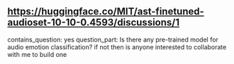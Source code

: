 ## https://huggingface.co/MIT/ast-finetuned-audioset-10-10-0.4593/discussions/1

contains_question: yes
question_part: Is there any pre-trained model for audio emotion classification? if not then is anyone interested to collaborate with me to build one
